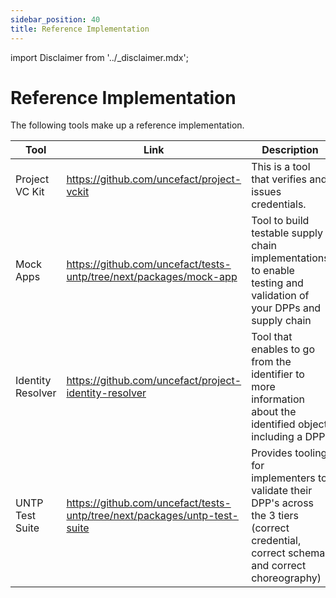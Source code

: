 ```yaml
---
sidebar_position: 40
title: Reference Implementation
---
```


import Disclaimer from '../\_disclaimer.mdx';

<Disclaimer />

# Reference Implementation

The following tools make up a reference implementation.  

| Tool          | Link     | Description              | Status   |
| ------------- | ------------- | ------------- | ------------- |
| Project VC Kit	 | https://github.com/uncefact/project-vckit | This is a tool that verifies and issues credentials.  | Active Development |
| Mock Apps | https://github.com/uncefact/tests-untp/tree/next/packages/mock-app | Tool to build testable supply chain implementations to enable testing and validation of your DPPs and supply chain | Active Development |
| Identity Resolver |  https://github.com/uncefact/project-identity-resolver | Tool that enables to go from the identifier to more information about the identified object including a DPP | Not yet release (expected Sept 2024)|
| UNTP Test Suite |  https://github.com/uncefact/tests-untp/tree/next/packages/untp-test-suite | Provides tooling for implementers to validate their DPP's across the 3 tiers (correct credential, correct schema, and correct choreography) | Active Development |

